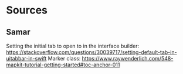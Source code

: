 #  Sources

## Samar
Setting the initial tab to open to in the interface builder: https://stackoverflow.com/questions/30039717/setting-default-tab-in-uitabbar-in-swift
Marker class: https://www.raywenderlich.com/548-mapkit-tutorial-getting-started#toc-anchor-011
